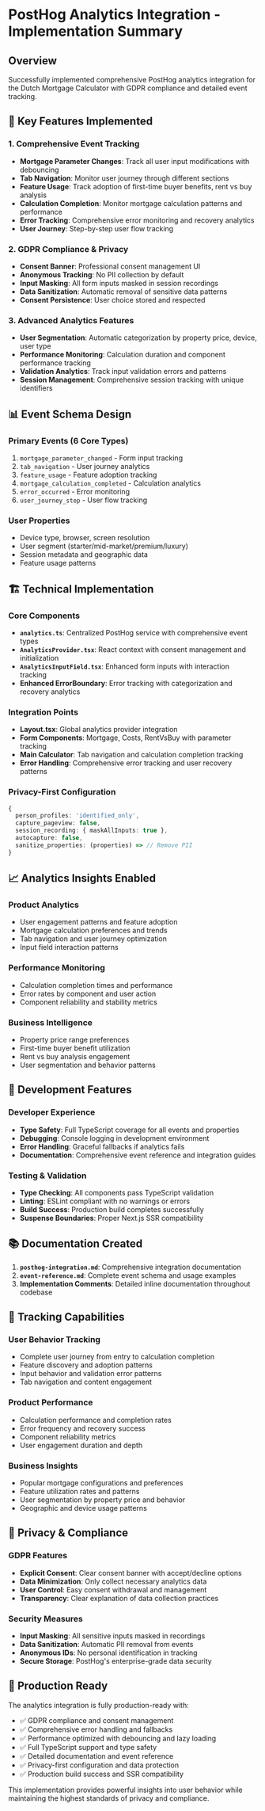 # PostHog Analytics Integration - Implementation Summary

## Overview
Successfully implemented comprehensive PostHog analytics integration for the Dutch Mortgage Calculator with GDPR compliance and detailed event tracking.

## 🚀 Key Features Implemented

### 1. Comprehensive Event Tracking
- **Mortgage Parameter Changes**: Track all user input modifications with debouncing
- **Tab Navigation**: Monitor user journey through different sections
- **Feature Usage**: Track adoption of first-time buyer benefits, rent vs buy analysis
- **Calculation Completion**: Monitor mortgage calculation patterns and performance
- **Error Tracking**: Comprehensive error monitoring and recovery analytics
- **User Journey**: Step-by-step user flow tracking

### 2. GDPR Compliance & Privacy
- **Consent Banner**: Professional consent management UI
- **Anonymous Tracking**: No PII collection by default
- **Input Masking**: All form inputs masked in session recordings
- **Data Sanitization**: Automatic removal of sensitive data patterns
- **Consent Persistence**: User choice stored and respected

### 3. Advanced Analytics Features
- **User Segmentation**: Automatic categorization by property price, device, user type
- **Performance Monitoring**: Calculation duration and component performance tracking
- **Validation Analytics**: Track input validation errors and patterns
- **Session Management**: Comprehensive session tracking with unique identifiers

## 📊 Event Schema Design

### Primary Events (6 Core Types)
1. `mortgage_parameter_changed` - Form input tracking
2. `tab_navigation` - User journey analytics
3. `feature_usage` - Feature adoption tracking
4. `mortgage_calculation_completed` - Calculation analytics
5. `error_occurred` - Error monitoring
6. `user_journey_step` - User flow tracking

### User Properties
- Device type, browser, screen resolution
- User segment (starter/mid-market/premium/luxury)
- Session metadata and geographic data
- Feature usage patterns

## 🏗️ Technical Implementation

### Core Components
- **`analytics.ts`**: Centralized PostHog service with comprehensive event types
- **`AnalyticsProvider.tsx`**: React context with consent management and initialization
- **`AnalyticsInputField.tsx`**: Enhanced form inputs with interaction tracking
- **Enhanced ErrorBoundary**: Error tracking with categorization and recovery analytics

### Integration Points
- **Layout.tsx**: Global analytics provider integration
- **Form Components**: Mortgage, Costs, RentVsBuy with parameter tracking
- **Main Calculator**: Tab navigation and calculation completion tracking
- **Error Handling**: Comprehensive error tracking and user recovery patterns

### Privacy-First Configuration
```typescript
{
  person_profiles: 'identified_only',
  capture_pageview: false,
  session_recording: { maskAllInputs: true },
  autocapture: false,
  sanitize_properties: (properties) => // Remove PII
}
```

## 📈 Analytics Insights Enabled

### Product Analytics
- User engagement patterns and feature adoption
- Mortgage calculation preferences and trends
- Tab navigation and user journey optimization
- Input field interaction patterns

### Performance Monitoring
- Calculation completion times and performance
- Error rates by component and user action
- Component reliability and stability metrics

### Business Intelligence
- Property price range preferences
- First-time buyer benefit utilization
- Rent vs buy analysis engagement
- User segmentation and behavior patterns

## 🔧 Development Features

### Developer Experience
- **Type Safety**: Full TypeScript coverage for all events and properties
- **Debugging**: Console logging in development environment
- **Error Handling**: Graceful fallbacks if analytics fails
- **Documentation**: Comprehensive event reference and integration guides

### Testing & Validation
- **Type Checking**: All components pass TypeScript validation
- **Linting**: ESLint compliant with no warnings or errors
- **Build Success**: Production build completes successfully
- **Suspense Boundaries**: Proper Next.js SSR compatibility

## 📚 Documentation Created

1. **`posthog-integration.md`**: Comprehensive integration documentation
2. **`event-reference.md`**: Complete event schema and usage examples
3. **Implementation Comments**: Detailed inline documentation throughout codebase

## 🎯 Tracking Capabilities

### User Behavior Tracking
- Complete user journey from entry to calculation completion
- Feature discovery and adoption patterns
- Input behavior and validation error patterns
- Tab navigation and content engagement

### Product Performance
- Calculation performance and completion rates
- Error frequency and recovery success
- Component reliability metrics
- User engagement duration and depth

### Business Insights
- Popular mortgage configurations and preferences
- Feature utilization rates and patterns
- User segmentation by property price and behavior
- Geographic and device usage patterns

## 🔐 Privacy & Compliance

### GDPR Features
- **Explicit Consent**: Clear consent banner with accept/decline options
- **Data Minimization**: Only collect necessary analytics data
- **User Control**: Easy consent withdrawal and management
- **Transparency**: Clear explanation of data collection practices

### Security Measures
- **Input Masking**: All sensitive inputs masked in recordings
- **Data Sanitization**: Automatic PII removal from events
- **Anonymous IDs**: No personal identification in tracking
- **Secure Storage**: PostHog's enterprise-grade data security

## 🚀 Production Ready

The analytics integration is fully production-ready with:
- ✅ GDPR compliance and consent management
- ✅ Comprehensive error handling and fallbacks
- ✅ Performance optimized with debouncing and lazy loading
- ✅ Full TypeScript support and type safety
- ✅ Detailed documentation and event reference
- ✅ Privacy-first configuration and data protection
- ✅ Production build success and SSR compatibility

This implementation provides powerful insights into user behavior while maintaining the highest standards of privacy and compliance.